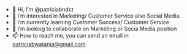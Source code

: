 - 👋 Hi, I’m @patriciabndct
- 👀 I’m interested in Marketing/ Customer Service also Social Media.
- 🌱 I’m currently learning Customer Success/ Customer Service
- 💞️ I’m looking to collaborate on Marketing or Socia Media position
- 📫 How to reach me, you can send an email in patriciabwatania@gmail.com

<!---
patriciabndct/patriciabndct is a ✨ special ✨ repository because its `README.md` (this file) appears on your GitHub profile.
You can click the Preview link to take a look at your changes.
--->
